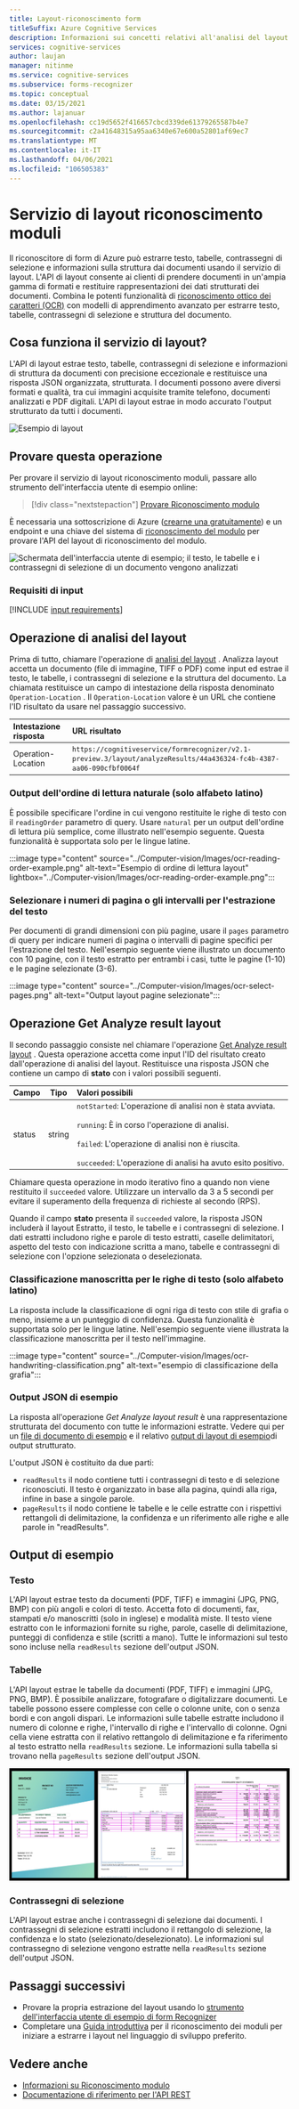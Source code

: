 ```yaml
---
title: Layout-riconoscimento form
titleSuffix: Azure Cognitive Services
description: Informazioni sui concetti relativi all'analisi del layout con il modulo API Recognizer-uso e limiti.
services: cognitive-services
author: laujan
manager: nitinme
ms.service: cognitive-services
ms.subservice: forms-recognizer
ms.topic: conceptual
ms.date: 03/15/2021
ms.author: lajanuar
ms.openlocfilehash: cc19d5652f416657cbcd339de61379265587b4e7
ms.sourcegitcommit: c2a41648315a95aa6340e67e600a52801af69ec7
ms.translationtype: MT
ms.contentlocale: it-IT
ms.lasthandoff: 04/06/2021
ms.locfileid: "106505383"
---
```

# <a name="form-recognizer-layout-service"></a>Servizio di layout riconoscimento moduli

Il riconoscitore di form di Azure può estrarre testo, tabelle, contrassegni di selezione e informazioni sulla struttura dai documenti usando il servizio di layout. L'API di layout consente ai clienti di prendere documenti in un'ampia gamma di formati e restituire rappresentazioni dei dati strutturati dei documenti. Combina le potenti funzionalità di [riconoscimento ottico dei caratteri (OCR)](../computer-vision/overview-ocr.md) con modelli di apprendimento avanzato per estrarre testo, tabelle, contrassegni di selezione e struttura del documento. 

## <a name="what-does-the-layout-service-do"></a>Cosa funziona il servizio di layout?

L'API di layout estrae testo, tabelle, contrassegni di selezione e informazioni di struttura da documenti con precisione eccezionale e restituisce una risposta JSON organizzata, strutturata. I documenti possono avere diversi formati e qualità, tra cui immagini acquisite tramite telefono, documenti analizzati e PDF digitali. L'API di layout estrae in modo accurato l'output strutturato da tutti i documenti.

![Esempio di layout](./media/layout-tool-example.JPG)

## <a name="try-it-out"></a>Provare questa operazione

Per provare il servizio di layout riconoscimento moduli, passare allo strumento dell'interfaccia utente di esempio online:

> [!div class="nextstepaction"]
> [Provare Riconoscimento modulo](https://fott-preview.azurewebsites.net)

È necessaria una sottoscrizione di Azure ([crearne una gratuitamente](https://azure.microsoft.com/free/cognitive-services)) e un endpoint e una chiave del sistema di [riconoscimento del modulo](https://ms.portal.azure.com/#create/Microsoft.CognitiveServicesFormRecognizer) per provare l'API del layout di riconoscimento del modulo. 

![Schermata dell'interfaccia utente di esempio; il testo, le tabelle e i contrassegni di selezione di un documento vengono analizzati](./media/analyze-layout.png)

### <a name="input-requirements"></a>Requisiti di input 

[!INCLUDE [input requirements](./includes/input-requirements-receipts.md)]

## <a name="the-analyze-layout-operation"></a>Operazione di analisi del layout

Prima di tutto, chiamare l'operazione di [analisi del layout](https://westcentralus.dev.cognitive.microsoft.com/docs/services/form-recognizer-api-v2-1-preview-3/operations/AnalyzeLayoutAsync) . Analizza layout accetta un documento (file di immagine, TIFF o PDF) come input ed estrae il testo, le tabelle, i contrassegni di selezione e la struttura del documento. La chiamata restituisce un campo di intestazione della risposta denominato `Operation-Location` . Il `Operation-Location` valore è un URL che contiene l'ID risultato da usare nel passaggio successivo.

|Intestazione risposta| URL risultato |
|:-----|:----|
|Operation-Location | `https://cognitiveservice/formrecognizer/v2.1-preview.3/layout/analyzeResults/44a436324-fc4b-4387-aa06-090cfbf0064f` |

### <a name="natural-reading-order-output-latin-only"></a>Output dell'ordine di lettura naturale (solo alfabeto latino)

È possibile specificare l'ordine in cui vengono restituite le righe di testo con il `readingOrder` parametro di query. Usare `natural` per un output dell'ordine di lettura più semplice, come illustrato nell'esempio seguente. Questa funzionalità è supportata solo per le lingue latine.

:::image type="content" source="../Computer-vision/Images/ocr-reading-order-example.png" alt-text="Esempio di ordine di lettura layout" lightbox="../Computer-vision/Images/ocr-reading-order-example.png":::

### <a name="select-page-numbers-or-ranges-for-text-extraction"></a>Selezionare i numeri di pagina o gli intervalli per l'estrazione del testo

Per documenti di grandi dimensioni con più pagine, usare il `pages` parametro di query per indicare numeri di pagina o intervalli di pagine specifici per l'estrazione del testo. Nell'esempio seguente viene illustrato un documento con 10 pagine, con il testo estratto per entrambi i casi, tutte le pagine (1-10) e le pagine selezionate (3-6).

:::image type="content" source="../Computer-vision/Images/ocr-select-pages.png" alt-text="Output layout pagine selezionate":::

## <a name="the-get-analyze-layout-result-operation"></a>Operazione Get Analyze result layout

Il secondo passaggio consiste nel chiamare l'operazione [Get Analyze result layout](https://westcentralus.dev.cognitive.microsoft.com/docs/services/form-recognizer-api-v2-1-preview-3/operations/GetAnalyzeLayoutResult) . Questa operazione accetta come input l'ID del risultato creato dall'operazione di analisi del layout. Restituisce una risposta JSON che contiene un campo di **stato** con i valori possibili seguenti. 

|Campo| Tipo | Valori possibili |
|:-----|:----:|:----|
|status | string | `notStarted`: L'operazione di analisi non è stata avviata.<br /><br />`running`: È in corso l'operazione di analisi.<br /><br />`failed`: L'operazione di analisi non è riuscita.<br /><br />`succeeded`: L'operazione di analisi ha avuto esito positivo.|

Chiamare questa operazione in modo iterativo fino a quando non viene restituito il `succeeded` valore. Utilizzare un intervallo da 3 a 5 secondi per evitare il superamento della frequenza di richieste al secondo (RPS).

Quando il campo **stato** presenta il `succeeded` valore, la risposta JSON includerà il layout Estratto, il testo, le tabelle e i contrassegni di selezione. I dati estratti includono righe e parole di testo estratti, caselle delimitatori, aspetto del testo con indicazione scritta a mano, tabelle e contrassegni di selezione con l'opzione selezionata o deselezionata. 

### <a name="handwritten-classification-for-text-lines-latin-only"></a>Classificazione manoscritta per le righe di testo (solo alfabeto latino)

La risposta include la classificazione di ogni riga di testo con stile di grafia o meno, insieme a un punteggio di confidenza. Questa funzionalità è supportata solo per le lingue latine. Nell'esempio seguente viene illustrata la classificazione manoscritta per il testo nell'immagine.

:::image type="content" source="../Computer-vision/Images/ocr-handwriting-classification.png" alt-text="esempio di classificazione della grafia":::

### <a name="sample-json-output"></a>Output JSON di esempio

La risposta all'operazione *Get Analyze layout result* è una rappresentazione strutturata del documento con tutte le informazioni estratte. Vedere qui per un [file di documento di esempio](https://github.com/Azure-Samples/cognitive-services-REST-api-samples/tree/master/curl/form-recognizer/sample-layout.pdf) e il relativo [output di layout di esempio](https://github.com/Azure-Samples/cognitive-services-REST-api-samples/tree/master/curl/form-recognizer/sample-layout-output.json)di output strutturato.

L'output JSON è costituito da due parti:

* `readResults` il nodo contiene tutti i contrassegni di testo e di selezione riconosciuti. Il testo è organizzato in base alla pagina, quindi alla riga, infine in base a singole parole. 
* `pageResults` il nodo contiene le tabelle e le celle estratte con i rispettivi rettangoli di delimitazione, la confidenza e un riferimento alle righe e alle parole in "readResults".

## <a name="example-output"></a>Output di esempio

### <a name="text"></a>Testo

L'API layout estrae testo da documenti (PDF, TIFF) e immagini (JPG, PNG, BMP) con più angoli e colori di testo. Accetta foto di documenti, fax, stampati e/o manoscritti (solo in inglese) e modalità miste. Il testo viene estratto con le informazioni fornite su righe, parole, caselle di delimitazione, punteggi di confidenza e stile (scritti a mano). Tutte le informazioni sul testo sono incluse nella `readResults` sezione dell'output JSON. 

### <a name="tables"></a>Tabelle

L'API layout estrae le tabelle da documenti (PDF, TIFF) e immagini (JPG, PNG, BMP). È possibile analizzare, fotografare o digitalizzare documenti. Le tabelle possono essere complesse con celle o colonne unite, con o senza bordi e con angoli dispari. Le informazioni sulle tabelle estratte includono il numero di colonne e righe, l'intervallo di righe e l'intervallo di colonne. Ogni cella viene estratta con il relativo rettangolo di delimitazione e fa riferimento al testo estratto nella `readResults` sezione. Le informazioni sulla tabella si trovano nella `pageResults` sezione dell'output JSON. 

![Esempio di tabelle](./media/tables-example.jpg)

### <a name="selection-marks"></a>Contrassegni di selezione

L'API layout estrae anche i contrassegni di selezione dai documenti. I contrassegni di selezione estratti includono il rettangolo di selezione, la confidenza e lo stato (selezionato/deselezionato). Le informazioni sul contrassegno di selezione vengono estratte nella `readResults` sezione dell'output JSON. 

## <a name="next-steps"></a>Passaggi successivi

* Provare la propria estrazione del layout usando lo [strumento dell'interfaccia utente di esempio di form Recognizer](https://fott-preview.azurewebsites.net/)
* Completare una [Guida introduttiva](quickstarts/client-library.md) per il riconoscimento dei moduli per iniziare a estrarre i layout nel linguaggio di sviluppo preferito.

## <a name="see-also"></a>Vedere anche

* [Informazioni su Riconoscimento modulo](./overview.md)
* [Documentazione di riferimento per l'API REST](https://westcentralus.dev.cognitive.microsoft.com/docs/services/form-recognizer-api-v2-1-preview-3/operations/AnalyzeLayoutAsync)
